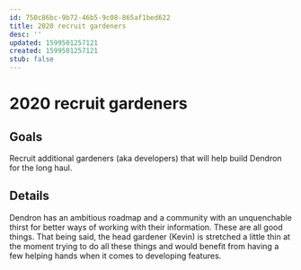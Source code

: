 ```yaml
---
id: 750c86bc-9b72-46b5-9c08-865af1bed622
title: 2020 recruit gardeners
desc: ''
updated: 1599501257121
created: 1599501257121
stub: false
---
```

# 2020 recruit gardeners

## Goals

Recruit additional gardeners (aka developers) that will help build Dendron for the long haul. 

## Details

Dendron has an ambitious roadmap and a community with an unquenchable thirst for better ways of working with their information. These are all good things. That being said, the head gardener (Kevin) is stretched a little thin at the moment trying to do all these things and would benefit from having a few helping hands when it comes to developing features. 
